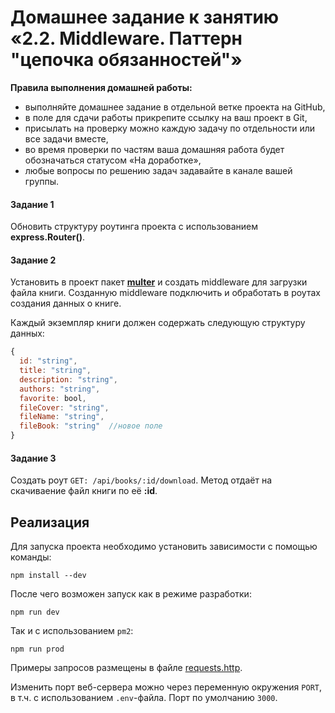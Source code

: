 # Домашнее задание к занятию «2.2. Middleware. Паттерн "цепочка обязанностей"»

**Правила выполнения домашней работы:** 
* выполняйте домашнее задание в отдельной ветке проекта на GitHub,
* в поле для сдачи работы прикрепите ссылку на ваш проект в Git,
* присылать на проверку можно каждую задачу по отдельности или все задачи вместе, 
* во время проверки по частям ваша домашняя работа будет обозначаться статусом «На доработке»,
* любые вопросы по решению задач задавайте в канале вашей группы.

#### Задание 1
Обновить структуру роутинга проекта с использованием **express.Router()**.


#### Задание 2
Установить в проект пакет [**multer**](https://github.com/expressjs/multer/blob/master/doc/README-ru.md)
и создать middleware для загрузки файла книги. 
Созданную middleware подключить и обработать в роутах создания данных о книге.

Каждый экземпляр книги должен содержать следующую структуру данных: 
```javascript
{
  id: "string",
  title: "string",
  description: "string",
  authors: "string",
  favorite: bool,
  fileCover: "string",
  fileName: "string",
  fileBook: "string"  //новое поле
}
``` 

#### Задание 3
Создать роут `GET: /api/books/:id/download`. 
Метод отдаёт на скачиваение файл книги по её **:id**.

## Реализация

Для запуска проекта необходимо установить зависимости с помощью команды:

```
npm install --dev
```

После чего возможен запуск как в режиме разработки:

```
npm run dev
```

Так и с использованием `pm2`:

```
npm run prod
```

Примеры запросов размещены в файле [requests.http](requests.http).

Изменить порт веб-сервера можно через переменную окружения `PORT`, в т.ч. с использованием `.env`-файла. Порт по умолчанию `3000`.

